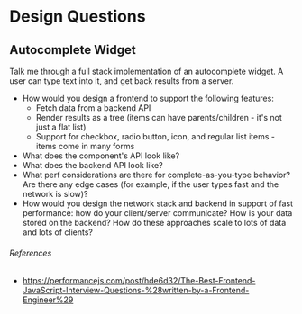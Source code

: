 Design Questions
==

## Autocomplete Widget

Talk me through a full stack implementation of an autocomplete widget. A user can type text into it, and get back results from a server.
- How would you design a frontend to support the following features:
  - Fetch data from a backend API
  - Render results as a tree (items can have parents/children - it's not just a flat list)
  - Support for checkbox, radio button, icon, and regular list items - items come in many forms
- What does the component's API look like?
- What does the backend API look like?
- What perf considerations are there for complete-as-you-type behavior? Are there any edge cases (for example, if the user types fast and the network is slow)?
- How would you design the network stack and backend in support of fast performance: how do your client/server communicate? How is your data stored on the backend? How do these approaches scale to lots of data and lots of clients?

###### References

- https://performancejs.com/post/hde6d32/The-Best-Frontend-JavaScript-Interview-Questions-%28written-by-a-Frontend-Engineer%29
